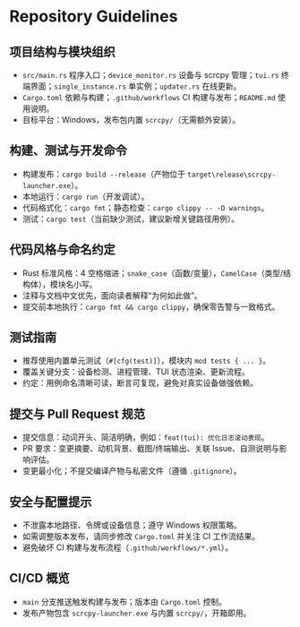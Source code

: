 # Repository Guidelines

## 项目结构与模块组织
- `src/main.rs` 程序入口；`device_monitor.rs` 设备与 scrcpy 管理；`tui.rs` 终端界面；`single_instance.rs` 单实例；`updater.rs` 在线更新。
- `Cargo.toml` 依赖与构建；`.github/workflows` CI 构建与发布；`README.md` 使用说明。
- 目标平台：Windows，发布包内置 `scrcpy/`（无需额外安装）。

## 构建、测试与开发命令
- 构建发布：`cargo build --release`（产物位于 `target\release\scrcpy-launcher.exe`）。
- 本地运行：`cargo run`（开发调试）。
- 代码格式化：`cargo fmt`；静态检查：`cargo clippy -- -D warnings`。
- 测试：`cargo test`（当前缺少测试，建议新增关键路径用例）。

## 代码风格与命名约定
- Rust 标准风格：4 空格缩进；`snake_case`（函数/变量），`CamelCase`（类型/结构体），模块名小写。
- 注释与文档中文优先，面向读者解释“为何如此做”。
- 提交前本地执行：`cargo fmt && cargo clippy`，确保零告警与一致格式。

## 测试指南
- 推荐使用内置单元测试（`#[cfg(test)]`），模块内 `mod tests { ... }`。
- 覆盖关键分支：设备检测、进程管理、TUI 状态渲染、更新流程。
- 约定：用例命名清晰可读，断言可复现，避免对真实设备做强依赖。

## 提交与 Pull Request 规范
- 提交信息：动词开头、简洁明确，例如：`feat(tui): 优化日志滚动表现`。
- PR 要求：变更摘要、动机背景、截图/终端输出、关联 Issue、自测说明与影响评估。
- 变更最小化；不提交编译产物与私密文件（遵循 `.gitignore`）。

## 安全与配置提示
- 不泄露本地路径、令牌或设备信息；遵守 Windows 权限策略。
- 如需调整版本发布，请同步修改 `Cargo.toml` 并关注 CI 工作流结果。
- 避免破坏 CI 构建与发布流程（`.github/workflows/*.yml`）。

## CI/CD 概览
- `main` 分支推送触发构建与发布；版本由 `Cargo.toml` 控制。
- 发布产物包含 `scrcpy-launcher.exe` 与内置 `scrcpy/`，开箱即用。
